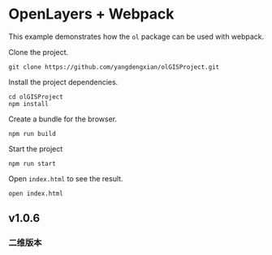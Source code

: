 # OpenLayers + Webpack

This example demonstrates how the `ol` package can be used with webpack.

Clone the project.

    git clone https://github.com/yangdengxian/olGISProject.git

Install the project dependencies.

    cd olGISProject
    npm install

Create a bundle for the browser.

    npm run build

Start the project

    npm run start

Open `index.html` to see the result.

    open index.html

## v1.0.6
### 二维版本
